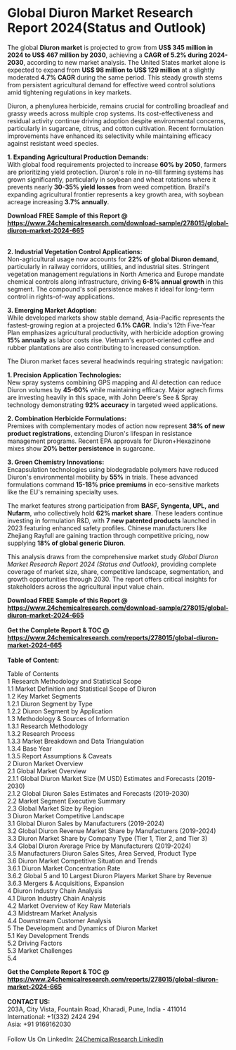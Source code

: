 <h1>Global Diuron Market Research Report 2024(Status and Outlook)</h1><p>The global <strong>Diuron market</strong> is projected to grow from <strong>US$ 345 million in 2024 to US$ 467 million by 2030</strong>, achieving a <strong>CAGR of 5.2% during 2024-2030</strong>, according to new market analysis. The United States market alone is expected to expand from <strong>US$ 98 million to US$ 129 million</strong> at a slightly moderated <strong>4.7% CAGR</strong> during the same period. This steady growth stems from persistent agricultural demand for effective weed control solutions amid tightening regulations in key markets.</p><p>Diuron, a phenylurea herbicide, remains crucial for controlling broadleaf and grassy weeds across multiple crop systems. Its cost-effectiveness and residual activity continue driving adoption despite environmental concerns, particularly in sugarcane, citrus, and cotton cultivation. Recent formulation improvements have enhanced its selectivity while maintaining efficacy against resistant weed species.</p><p><strong>1. Expanding Agricultural Production Demands:</strong><br>
With global food requirements projected to increase <strong>60% by 2050</strong>, farmers are prioritizing yield protection. Diuron's role in no-till farming systems has grown significantly, particularly in soybean and wheat rotations where it prevents nearly <strong>30-35% yield losses</strong> from weed competition. Brazil's expanding agricultural frontier represents a key growth area, with soybean acreage increasing <strong>3.7% annually</strong>.</p><div><b>Download FREE Sample of this Report @ 
            <a href="https://www.24chemicalresearch.com/download-sample/278015/global-diuron-market-2024-665">
            https://www.24chemicalresearch.com/download-sample/278015/global-diuron-market-2024-665</a></b></div><br><p><strong>2. Industrial Vegetation Control Applications:</strong><br>
Non-agricultural usage now accounts for <strong>22% of global Diuron demand</strong>, particularly in railway corridors, utilities, and industrial sites. Stringent vegetation management regulations in North America and Europe mandate chemical controls along infrastructure, driving <strong>6-8% annual growth</strong> in this segment. The compound's soil persistence makes it ideal for long-term control in rights-of-way applications.</p><p><strong>3. Emerging Market Adoption:</strong><br>
While developed markets show stable demand, Asia-Pacific represents the fastest-growing region at a projected <strong>6.1% CAGR</strong>. India's 12th Five-Year Plan emphasizes agricultural productivity, with herbicide adoption growing <strong>15% annually</strong> as labor costs rise. Vietnam's export-oriented coffee and rubber plantations are also contributing to increased consumption.</p><p>The Diuron market faces several headwinds requiring strategic navigation:</p><p><strong>1. Precision Application Technologies:</strong><br>
New spray systems combining GPS mapping and AI detection can reduce Diuron volumes by <strong>45-60%</strong> while maintaining efficacy. Major agtech firms are investing heavily in this space, with John Deere's See &amp; Spray technology demonstrating <strong>92% accuracy</strong> in targeted weed applications.</p><p><strong>2. Combination Herbicide Formulations:</strong><br>
Premixes with complementary modes of action now represent <strong>38% of new product registrations</strong>, extending Diuron's lifespan in resistance management programs. Recent EPA approvals for Diuron+Hexazinone mixes show <strong>20% better persistence</strong> in sugarcane.</p><p><strong>3. Green Chemistry Innovations:</strong><br>
Encapsulation technologies using biodegradable polymers have reduced Diuron's environmental mobility by <strong>55%</strong> in trials. These advanced formulations command <strong>15-18% price premiums</strong> in eco-sensitive markets like the EU's remaining specialty uses.</p><p>The market features strong participation from <strong>BASF, Syngenta, UPL, and Nufarm</strong>, who collectively hold <strong>62% market share</strong>. These leaders continue investing in formulation R&amp;D, with <strong>7 new patented products</strong> launched in 2023 featuring enhanced safety profiles. Chinese manufacturers like Zhejiang Rayfull are gaining traction through competitive pricing, now supplying <strong>18% of global generic Diuron</strong>.</p><p>This analysis draws from the comprehensive market study <em>Global Diuron Market Research Report 2024 (Status and Outlook)</em>, providing complete coverage of market size, share, competitive landscape, segmentation, and growth opportunities through 2030. The report offers critical insights for stakeholders across the agricultural input value chain.</p><div><b>Download FREE Sample of this Report @ 
            <a href="https://www.24chemicalresearch.com/download-sample/278015/global-diuron-market-2024-665">
            https://www.24chemicalresearch.com/download-sample/278015/global-diuron-market-2024-665</a></b></div><br><div><b>Get the Complete Report & TOC @ 
            <a href="https://www.24chemicalresearch.com/reports/278015/global-diuron-market-2024-665">
            https://www.24chemicalresearch.com/reports/278015/global-diuron-market-2024-665</a></b></div><br>
            <b>Table of Content:</b><p>Table of Contents<br />
1 Research Methodology and Statistical Scope<br />
1.1 Market Definition and Statistical Scope of Diuron<br />
1.2 Key Market Segments<br />
1.2.1 Diuron Segment by Type<br />
1.2.2 Diuron Segment by Application<br />
1.3 Methodology & Sources of Information<br />
1.3.1 Research Methodology<br />
1.3.2 Research Process<br />
1.3.3 Market Breakdown and Data Triangulation<br />
1.3.4 Base Year<br />
1.3.5 Report Assumptions & Caveats<br />
2 Diuron Market Overview<br />
2.1 Global Market Overview<br />
2.1.1 Global Diuron Market Size (M USD) Estimates and Forecasts (2019-2030)<br />
2.1.2 Global Diuron Sales Estimates and Forecasts (2019-2030)<br />
2.2 Market Segment Executive Summary<br />
2.3 Global Market Size by Region<br />
3 Diuron Market Competitive Landscape<br />
3.1 Global Diuron Sales by Manufacturers (2019-2024)<br />
3.2 Global Diuron Revenue Market Share by Manufacturers (2019-2024)<br />
3.3 Diuron Market Share by Company Type (Tier 1, Tier 2, and Tier 3)<br />
3.4 Global Diuron Average Price by Manufacturers (2019-2024)<br />
3.5 Manufacturers Diuron Sales Sites, Area Served, Product Type<br />
3.6 Diuron Market Competitive Situation and Trends<br />
3.6.1 Diuron Market Concentration Rate<br />
3.6.2 Global 5 and 10 Largest Diuron Players Market Share by Revenue<br />
3.6.3 Mergers & Acquisitions, Expansion<br />
4 Diuron Industry Chain Analysis<br />
4.1 Diuron Industry Chain Analysis<br />
4.2 Market Overview of Key Raw Materials<br />
4.3 Midstream Market Analysis<br />
4.4 Downstream Customer Analysis<br />
5 The Development and Dynamics of Diuron Market <br />
5.1 Key Development Trends<br />
5.2 Driving Factors<br />
5.3 Market Challenges<br />
5.4 </p><div><b>Get the Complete Report & TOC @ 
            <a href="https://www.24chemicalresearch.com/reports/278015/global-diuron-market-2024-665">
            https://www.24chemicalresearch.com/reports/278015/global-diuron-market-2024-665</a></b></div><br><b>CONTACT US:</b><br>
            203A, City Vista, Fountain Road, Kharadi, Pune, India - 411014<br>
            International: +1(332) 2424 294<br>
            Asia: +91 9169162030 <br><br>
            Follow Us On LinkedIn: <a href="https://www.linkedin.com/company/24chemicalresearch/">24ChemicalResearch LinkedIn</a>